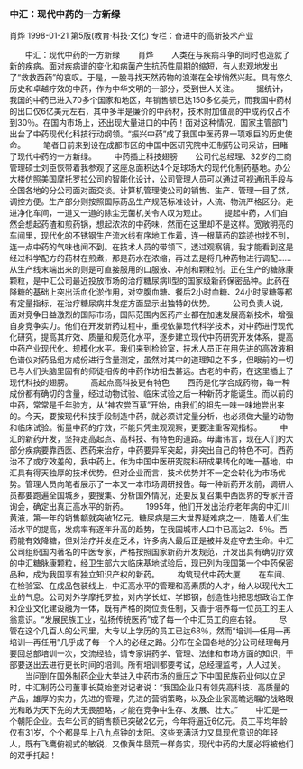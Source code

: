 ### 中汇：现代中药的一方新绿
肖烨
1998-01-21
第5版(教育·科技·文化)
专栏：奋进中的高新技术产业

　　中汇：现代中药的一方新绿
　　肖烨
　　人类在与疾病斗争的同时也造就了新的疾病。面对疾病谱的变化和病菌产生抗药性周期的缩短，有人悲观地发出了“救救西药”的哀叹。于是，一股寻找天然药物的浪潮在全球悄然兴起。具有悠久历史和卓越疗效的中药，作为中华文明的一部分，受到世人关注。
　　据统计，我国的中药已进入70多个国家和地区，年销售额已达150多亿美元，而我国中药材的出口仅6亿美元左右，其中多半是廉价的中药材，技术附加值高的中成药仅占不到30％。在国内市场上，还出现大量进口的中药！面对这种情况，国家主管部门出台了中药现代化科技行动纲领。“振兴中药”成了我国中医药界一项艰巨的历史使命。
　　笔者日前来到设在成都市区的中国中医研究院中汇制药公司采访，目睹了现代中药的一方新绿。
　　中药插上科技翅膀
　　公司代总经理、32岁的工商管理硕士刘臣恢带着我参观了这座总面积达4个足球场大的现代化制药基地。办公大楼仿照美国摩托罗拉公司的智能化设计，公司管理人员可以通过可视通讯手段与全国各地的分公司面对面交谈。计算机管理使公司的销售、生产、管理一目了然，调控方便。生产部分则按照国际药品生产规范标准设计，人流、物流严格区分。走进净化车间，一道又一道的除尘无菌机关令人叹为观止。
　　提起中药，人们自然会想起药渣和煎药锅，想起浓浓的中药味，然而在这里却不是这样。宽敞明亮的车间里，现代化的不锈钢生产流水线有序地工作着，连一根草药的踪迹也找不到，连一点中药的气味也闻不到。在技术人员的带领下，透过观察镜，我才能看到这是经过科学配方的药材在煎煮，那是药水在浓缩，再过去是将几种药物进行调配……从生产线末端出来的则是可直接服用的口服液、冲剂和颗粒剂。正在生产的糖脉康颗粒，是中汇公司最近投放市场的治疗糖尿病Ⅱ型的国家级新药保密品种。此药在降糖的基础上突出活血化淤作用，对空腹血糖、餐后2小时血糖、24小时尿糖等都有定量指标，在治疗糖尿病并发症方面显示出独特的优势。
　　公司负责人说，面对竞争日益激烈的国际市场，国际范围内医药产业都在加速发展高新技术，增强自身竞争实力。他们在开发新药过程中，重视依靠现代科学技术，对中药进行现代化研究，提高其疗效、质量和规范化水平，逐步建立现代中药研究开发体系，提高中药产业现代化、规模化水平。我们来到检验室，技术人员正在用先进的高效液相色谱仪对药品组方成份进行含量测定，虽然对其中的道理知之不多，但眼前的一切已与人们头脑里固有的师徒相传的中药作坊相去甚远。古老的中药，在这里插上了现代科技的翅膀。
　　高起点高科技更有特色
　　西药是化学合成药物，每一种成份都有确切的含量，经过动物试验、临床试验之后一种新药才能诞生。而以前的中药，常常是千年验方，从“神农尝百草”开始，由我们的祖先一味一味地尝出来的。今天，要按现代科技手段制造中药，就必须讲定量分析，也必须做大量的动物和临床试验。衡量中药的疗效，不能只凭主观观察，更要注重客观指标。
　　中汇的新药开发，坚持走高起点、高科技、有特色的道路。毋庸讳言，现在人们的大部分疾病要靠西医、西药来治疗，中药要异军突起，非突出自己的特色不可。西药治不了或疗效差的，我中药上。作为中国中医研究院科研成果转化的唯一基地，中汇具有得天独厚的技术优势。但对企业而言，技术优势并不一定会转化为市场优势。管理人员向笔者展示了一本又一本市场调研报告。每一种新药开发前，调研人员都要跑遍全国城乡，要搜集、分析国外情况，还要反复召集中西医界的专家开咨询会，确定出真正高水平的新药。
　　1995年，他们开发出治疗老年病的中汇川黄液，第一年的销售额就突破1亿元。糖尿病是三大世界疑难病之一，随着人们生活水平的提高，发病率有逐年升高的趋势，在我国城市人口中已高达2．5％。西药能有效降糖，但对治疗并发症乏术，许多病人最后正是被并发症夺去生命。中汇公司组织国内著名的中医专家，严格按照国家新药开发规范，开发出具有确切疗效的中汇糖脉康颗粒，经卫生部六大临床基地试验后，现已列为我国第一个中药保密品种，成为我国享有独立知识产权的新药。
　　构筑现代中药大厦
　　在车间、在检验室、在成品包装线上，中汇高水平的管理和高素质的人才，给人以现代大工业的气息。公司对外学摩托罗拉，对内学长虹、学邯钢，创造性地把思想政治工作和企业文化建设融为一体，既有严格的岗位责任制，又善于培养每一位员工的主人翁意识。“发展民族工业，弘扬传统医药”成了每一个中汇员工的座右铭。
　　尽管在这个几百人的公司里，大专以上学历的员工已达68％，然而“培训—任用—再培训—再任用”几乎成了每一个人的必经之路。分布在全国各地的分公司经理每月要回总部培训一次，交流经验，请专家讲药学、管理、法律和市场方面的知识，干部要送出去进行更长时间的培训。所有培训都要考试，总经理监考，人人过关。
　　当问到在国外制药企业大举进入中药市场的重压之下中国民族药业何以立足时，中汇制药公司董事长莫始奎对记者说：“我国企业只有领先高科技、高质量的产品，雄厚的实力，先进的管理，先进的营销策略，以及企业家高瞻远瞩的战略眼光和敢为天下先的大无畏胆略，才能在竞争中生存、发展、壮大。”
　　中汇是一个朝阳企业。去年公司的销售额已突破2亿元，今年将逼近6亿元。员工平均年龄仅有31岁，个个都是早上八九点钟的太阳。这些充满活力又具现代意识的年轻人，既有飞鹰俯视式的敏锐，又像黄牛垦荒一样务实，现代中药的大厦必将被他们的双手托起！
